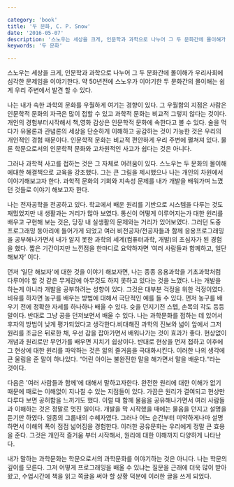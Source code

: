 ```yaml
---

category: 'book'
title: '두 문화, C. P. Snow'
date: '2016-05-07'
description: '스노우는 세상을 크게, 인문학과 과학으로 나누어 그 두 문화간에 몰이해가 우리사회에 심각한 문제임을 이야기한다. 약 50년전에 스노우가 이야기한 두 문화간의 몰이해는 쉽게 우리 주변에서 발견 할 수 있다.'
keywords: '두 문화'

---
```


스노우는 세상을 크게, 인문학과 과학으로 나누어 그 두 문화간에 몰이해가 우리사회에 심각한 문제임을 이야기한다. 약 50년전에 스노우가 이야기한 두 문화간의 몰이해는 쉽게 우리 주변에서 발견 할 수 있다.

나는 내가 속한 과학의 문화를 우월하게 여기는 경향이 있다. 그 우월함의 지점은 사람은 인문학적 문화의 자극은 많이 접할 수 있고 과학적 문화는 비교적 그렇지 않다는 것이다. 개인의 경험부터시작해서 책,영화 감상은 인문학적 문화에 속한다고 볼 수 있다. 술을 먹다가 유물론과 관념론의 세상을 단순하게 이해하고 공감하는 것이 가능한 것은 우리의 개인적인  경험 때문이다. 인문학적 문화는 비교적 편안하게 우리 주변에 펼쳐져 있다. 물론 학문으로서의 인문학적 문화와 고차원적인 사고가 쉽다는 것은 아니다.

그러나 과학적 사고를 접하는 것은 그 자체로 어려움이 있다. 스노우는 두 문화의 몰이해에대한 해결책으로 교육을 강조했다. 그는 큰 그림을 제시했으나 나는 개인의 차원에서 이야기해보고자 한다. 과학적 문화의 기회와 지속성 문제를 내가 개발을 배워가며 느꼈던 것들로 이야기 해보고자 한다.

나는 전자공학을 전공하고 있다. 학교에서 배운 원리를 기반으로 시스템을 다루는 것도 재밌었지만 내 생활과는 거리가 많아 보였다. 통신이 어떻게 이루어지는가 대한 원리를 배우고 구현해 보는 것은, 당장 내 실생활의 문제와는 거리가 있어보였다. 그러던 도중 프로그래밍 동아리에 들어가게 되었고 여러 비전공자/전공자들과 함께 응용프로그래밍을 공부해나가면서 내가 알지 못한 과학의 세계(컴퓨터과학, 개발)의 초심자가 된 경험을 했다. 짧은 기간이지만 느낀점을 한마디로 요약하자면 ‘여러 사람들과 함께하고, 일단 해보자’ 이다.

먼저 ‘일단 해보자'에 대한 것을 이야기 해보자면, 나는  종종 응용과학을 기초과학처럼 다루어야 할 것 같은 무게감에 아무것도 하지 못하고 있다는 것을 느꼈다. 나는 개발을 하는게 아니라 개발을 공부하려는 성향이 있다. 그것은 대부분 걱정을 위한 걱정이였다. 비유를 하자면 농구를 배우는 방법에 대해서 극단적인 예를 들 수 있다. 먼저 농구를 배우기 전에 정확한 자세를 하나하나 배울 수 있다. 슛을 던지기전 스텝, 손목의 각도 등등 말이다. 반대로 그냥 공을 던저보면서 배울 수 있다. 나는 과학문화를 접하는 데 있어서  후자의 방법이 낮게 평가되었다고 생각한다.비대해진 과학의 진보와 넓이 앞에서 그저 원리를 조금은 뒤로한 채, 우선 감을 잡아가면서 배워나가는 것이 효과가 좋다. 현상없이 개념과 원리로만 무언가를 배우면 지치기 쉽상이다. 반대로 현상을 먼저 접하고 이후에 그 현상에 대한 원리를 파악하는 것은 앎의 즐거움을 극대화시킨다. 이러한 나의 생각에 큰 울림을 준 말이 하나있다. “어린 아이는 불완전한 말을 해가면서 말을 배운다.“라는 것이다.

다음은 '여러 사람들과 함께'에 대해서 말하고자한다. 완전한 원리에 대한 이해가 없기 때문에 때로는 이해없이 지나칠 수 있는 지점들이 있다. 가끔은 원리가 결여되고 현상만 다루다 보면 공허함을 느끼기도 했다. 이럴 때 함께 물음을 공유해나가면서 여러 사람들과 이해하는 것은 정말로 멋진 일이다. 개발을 막 시작했을 때에는 물음을 던지고 설명을 듣기만 하였다. 일종의 그룹내의 수혜자였다. 그러나 어느 순간부터 미약하게나마 설명하면서 이해의 폭이 점점 넓어짐을 경험한다. 이러한 공유문화는 우리에게 정말 큰 효용을 준다. 그것은 개인적 즐거움 부터 시작해서, 원리에 대한 이해까지 다양하게 나타난다.

내가 말하는 과학문화는 학문으로서의 과학문화를 이야기하는 것은 아니다. 나는 학문의 깊이를 모른다. 그저 어떻게 프로그래밍을 배울 수 있냐는 질문을 근래에 더욱 많이 받아왔고, 수업시간에 책을 읽고 쪽글을 써야 할 상황 덕분에 이러한 글을 쓰게 되었다.
